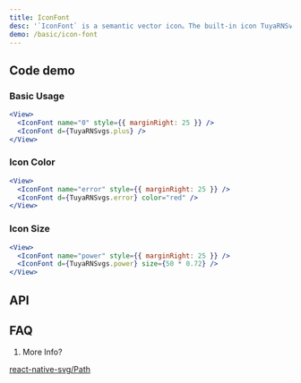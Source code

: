 ```yaml
---
title: IconFont
desc: '`IconFont` is a semantic vector icon。The built-in icon TuyaRNSvgs comes from `tuya-panel-kit/src/components/iconfont/svg/defaultSvg`。'
demo: /basic/icon-font
---
```


## Code demo

### Basic Usage

```jsx
<View>
  <IconFont name="0" style={{ marginRight: 25 }} />
  <IconFont d={TuyaRNSvgs.plus} />
</View>
```

### Icon Color

```jsx
<View>
  <IconFont name="error" style={{ marginRight: 25 }} />
  <IconFont d={TuyaRNSvgs.error} color="red" />
</View>
```

### Icon Size

```jsx
<View>
  <IconFont name="power" style={{ marginRight: 25 }} />
  <IconFont d={TuyaRNSvgs.power} size={50 * 0.72} />
</View>
```

## API

<API name="IconFontProps"></API>

## FAQ

1. More Info?

[react-native-svg/Path](https://github.com/react-native-community/react-native-svg#path)
